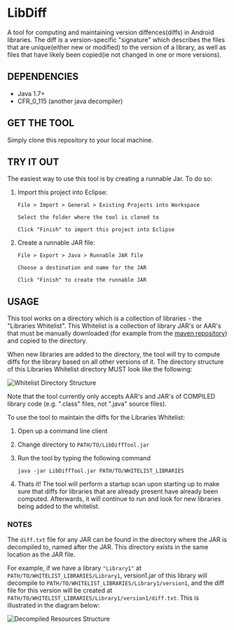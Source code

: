 # LibDiff
A tool for computing and maintaining version diffences(diffs) in Android libraries. The diff is a version-specific "signature" which describes the files that are unique(either new or modified) to the version of a library, as well as files that have likely been copied(ie not changed in one or more versions).



## DEPENDENCIES
- Java 1.7+
- CFR_0_115 (another java decompiler)


## GET THE TOOL
Simply clone this repository to your local machine.


## TRY IT OUT
The easiest way to use this tool is by creating a runnable Jar. To do so:

1. Import this project into Eclipse:

	```Eclipse
	File > Import > General > Existing Projects into Workspace 

	Select the folder where the tool is cloned to

	Click "Finish" to import this project into Eclipse
	```

2. Create a runnable JAR file:

	```Eclipse
	File > Export > Java > Runnable JAR file

	Choose a destination and name for the JAR

	Click "Finish" to create the runnable JAR
	```

## USAGE
This tool works on a directory which is a collection of libraries - the "Libraries Whitelist". 
This Whitelist is a collection of library JAR's or AAR's that must be manually downloaded (for example from the [maven repository](http://mvnrepository.com/)) and copied to the directory.

When new libraries are added to the directory, the tool will try to compute diffs for the library based on all other versions of it.
The directory structure of this Libraries Whitelist directory MUST look like the following:

![Whitelist Directory Structure](https://github.com/zchi88/LibDiff/blob/master/LibDiff%20Structure.png?raw=true "Whitelist Directory Structure")

Note that the tool currently only accepts AAR's and JAR's of COMPILED library code (e.g. ".class" files, not ".java" source files).

To use the tool to maintain the diffs for the Libraries Whitelist:

1. Open up a command line client
2. Change directory to `PATH/TO/LibDiffTool.jar`
3. Run the tool by typing the following command

	```console
	java -jar LibDiffTool.jar PATH/TO/WHITELIST_LIBRARIES
	```

4. Thats it! The tool will perform a startup scan upon starting up to make sure that diffs for libraries that are already present
have already been computed. Afterwards, it will continue to run and look for new libraries being added to the whitelist.

### NOTES
The ```diff.txt``` file for any JAR can be found in the directory where the JAR is decompiled to, named after the JAR. This directory exists in the same location as the JAR file.

For example, if we have a library ```"Library1"``` at ```PATH/TO/WHITELIST_LIBRARIES/Library1```, version1.jar of this library will decompile to ```PATH/TO/WHITELIST_LIBRARIES/Library1/version1```, and the diff file for this version will be created at ```PATH/TO/WHITELIST_LIBRARIES/Library1/version1/diff.txt```. This is illustrated in the diagram below:

![Decompiled Resources Structure](https://raw.githubusercontent.com/zchi88/LibDiff/master/Decompiled%20Resources%20Structure.png "Decompiled Resources Structure")